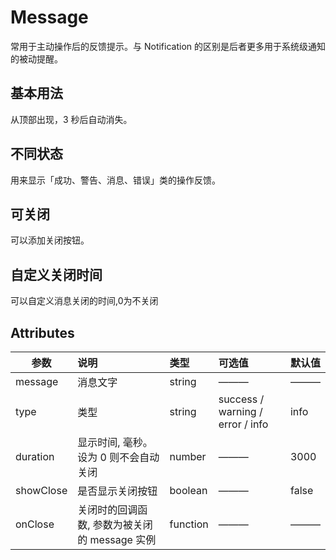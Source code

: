 # Message
常用于主动操作后的反馈提示。与 Notification 的区别是后者更多用于系统级通知的被动提醒。
## 基本用法
从顶部出现，3 秒后自动消失。

<message-message1></message-message1>
  <highlight-code lang="vue">
    <template>
      <div>
        <r-button @click="onClick1">提示</r-button>
      </div>
    </template>
    <script>
      export default {
        name: 'message',
        methods: {
          onClick1() {
            this.$message('这是一条提示消息');
          }
        }
      }
    </script>
  </highlight-code>

## 不同状态
用来显示「成功、警告、消息、错误」类的操作反馈。

<message-message2></message-message2>

  <highlight-code lang="vue">
    <template>
      <div>
        <r-button @click="onClick1">提示</r-button>
        <r-button @click="onClick2">成功</r-button>
        <r-button @click="onClick3">警告</r-button>
        <r-button @click="onClick4">失败</r-button>
      </div>
    </template>
    <script>
      export default {
        name: 'message',
        methods: {
          onClick1() {
            this.$message({
              message: '这是一条提示消息',
              type: 'info',
            });
          },
          onClick2() {
            // 链式调用
            this.$message.success('这是一条成功消息');
          },
          onClick3() {
            this.$message({
              message: '这是一条警告消息',
              type: 'warning'
            });
          },
          onClick4() {
            this.$message({
              message: '错了哦，这是一条错误消息',
              type: 'error'
            });
          },
        }
      }
    </script>
  </highlight-code>

## 可关闭

可以添加关闭按钮。

<message-message3></message-message3>
  <highlight-code lang="vue">
    <template>
      <div>
        <r-button @click="onClick1">提示</r-button>
        <r-button @click="onClick2">成功</r-button>
        <r-button @click="onClick3">警告</r-button>
        <r-button @click="onClick4">失败</r-button>
      </div>
    </template>
    <script>
      export default {
        name: 'message',
        methods: {
          onClick1() {
            this.$message({
              showClose: true,
              message: '这是一条提示消息',
              type: 'info'
            });
          },
          onClick2() {
            this.$message({
              showClose: true,
              message: '这是一条成功消息',
              type: 'success',
            });
          },
          onClick3() {
            this.$message({
              showClose: true,
              message: '这是一条警告消息',
              type: 'warning'
            });
          },
          onClick4() {
            this.$message({
              showClose: true,
              message: '错了哦，这是一条错误消息',
              type: 'error'
            });
          },
        }
      }
    </script>
  </highlight-code>

## 自定义关闭时间

可以自定义消息关闭的时间,0为不关闭

<message-message4></message-message4>
  <highlight-code lang="vue">
    <template>
      <div>
        <r-button @click="onClick1">10s自动关闭</r-button>
        <r-button @click="onClick2">不自动关闭</r-button>
      </div>
    </template>
    <script>
      export default {
        name: 'message',
        methods: {
          onClick1() {
            this.$message({
              showClose: false,
              message: '10s自动关闭',
              type: 'info',
              duration: 10000
            });
          },
          onClick2() {
            this.$message({
              showClose: true,
              message: '不自动关闭',
              type: 'info',
              duration: 0
            });
          }
        }
      }
    </script>
  </highlight-code>

## Attributes
| 参数        | 说明           | 类型  | 可选值 | 默认值 |
| ------------- |:-------------| :-----|:-----|:-----|
| message | 消息文字 |    string | ——— | ——— |
| type      | 类型 |   string | success / warning  / error / info | info |
| duration | 显示时间, 毫秒。设为 0 则不会自动关闭 |    number | ——— | 	3000 |
| showClose | 是否显示关闭按钮 |    boolean | ——— | 	false |
| onClose | 	关闭时的回调函数, 参数为被关闭的 message 实例 |    function | ——— | 	——— |
